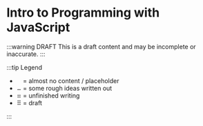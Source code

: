 # Intro to Programming with JavaScript

:::warning DRAFT
This is a draft content and may be incomplete or inaccurate.
:::

:::tip Legend

- ⠀ = almost no content / placeholder
- ⠤ = some rough ideas written out
- ⠶ = unfinished writing
- ⠿ = draft

:::